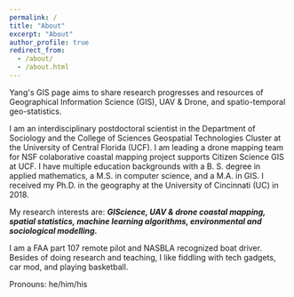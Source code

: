 ```yaml
---
permalink: /
title: "About"
excerpt: "About"
author_profile: true
redirect_from: 
  - /about/
  - /about.html
---
```

Yang's GIS page aims to share research progresses and resources of Geographical Information Science (GIS), UAV & Drone, and spatio-temporal geo-statistics. 

I am an interdisciplinary postdoctoral scientist in the 
Department of Sociology
and the College of Sciences Geospatial Technologies Cluster at 
the University of Central Florida (UCF). I am leading a drone mapping team for NSF colaborative coastal mapping project supports Citizen Science GIS at UCF. I have multiple education backgrounds with a B. S. degree in applied mathematics, a M.S. in computer science, and a M.A.  in GIS. I received my Ph.D. in 
the geography at the University of 
Cincinnati (UC) in 2018. 

My research interests are: **_GIScience, UAV & drone coastal mapping, spatial 
statistics,  machine learning 
algorithms, environmental and sociological modelling._**

I am a FAA part 107 remote pilot and NASBLA recognized boat driver. Besides of doing research and teaching, I like fiddling with tech gadgets, car mod, and playing basketball.

Pronouns: he/him/his

